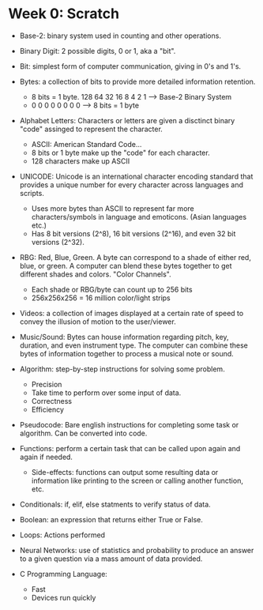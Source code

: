 # Week 0: Scratch #

- Base-2: binary system used in counting and other operations. 
- Binary Digit: 2 possible digits, 0 or 1, aka a "bit".
- Bit: simplest form of computer communication, giving in 0's and 1's.
- Bytes: a collection of bits to provide more detailed information retention. 
    - 8 bits = 1 byte.
      128 64 32 16 8 4 2 1 --> Base-2 Binary System
    -  0  0  0  0  0 0 0 0 --> 8 bits = 1 byte

- Alphabet Letters: Characters or letters are given a disctinct binary "code" assinged to represent the character. 
    - ASCII: American Standard Code...
    - 8 bits or 1 byte make up the "code" for each character.
    - 128 characters make up ASCII

- UNICODE: Unicode is an international character encoding standard that provides a unique number for every character across languages and scripts.
    - Uses more bytes than ASCII to represent far more characters/symbols in language and emoticons. (Asian languages etc.)
    - Has 8 bit versions (2^8), 16 bit versions (2^16), and even 32 bit versions (2^32).

- RBG: Red, Blue, Green. A byte can correspond to a shade of either red, blue, or green. A computer can blend these bytes together to get different shades and colors. "Color Channels". 
    - Each shade or RBG/byte can count up to 256 bits
    - 256x256x256 = 16 million color/light strips

- Videos: a collection of images displayed at a certain rate of speed to convey the illusion of motion to the user/viewer.

- Music/Sound: Bytes can house information regarding pitch, key, duration, and even instrument type. The computer can combine these bytes of information together to process a musical note or sound. 

- Algorithm: step-by-step instructions for solving some problem. 
    - Precision
    - Take time to perform over some input of data. 
    - Correctness
    - Efficiency

- Pseudocode: Bare english instructions for completing some task or algorithm. Can be converted into code.

- Functions: perform a certain task that can be called upon again and again if needed.
    - Side-effects: functions can output some resulting data or information like printing to the screen or calling another function, etc. 
- Conditionals: if, elif, else statments to verify status of data.
- Boolean: an expression that returns either True or False.
- Loops: Actions performed

- Neural Networks: use of statistics and probability to produce an answer to a given question via a mass amount of data provided. 

- C Programming Language:
    - Fast
    - Devices run quickly
    












